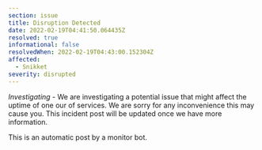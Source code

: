 ```yaml
---
section: issue
title: Disruption Detected
date: 2022-02-19T04:41:50.064435Z
resolved: true
informational: false
resolvedWhen: 2022-02-19T04:43:00.152304Z
affected:
  - Snikket
severity: disrupted
---
```

*Investigating* - We are investigating a potential issue that might affect the uptime of one our of services. We are sorry for any inconvenience this may cause you. This incident post will be updated once we have more information.

This is an automatic post by a monitor bot.
        
